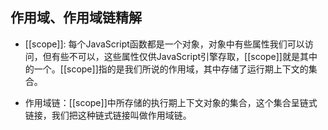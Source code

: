 ## 作用域、作用域链精解

- [[scope]]: 每个JavaScript函数都是一个对象，对象中有些属性我们可以访问，但有些不可以，这些属性仅供JavaScript引擎存取，\[[scope]]就是其中的一个。\[[scope]]指的是我们所说的作用域，其中存储了运行期上下文的集合。

- 作用域链：\[[scope]]中所存储的执行期上下文对象的集合，这个集合呈链式链接，我们把这种链式链接叫做作用域链。


